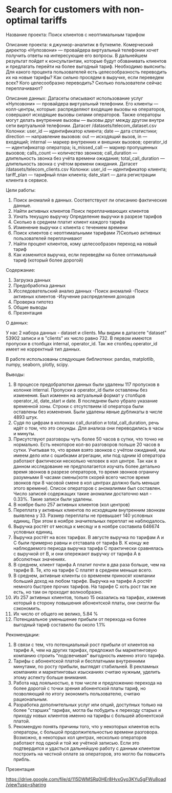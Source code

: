 # Search for customers with non-optimal tariffs

Название проекта: Поиск клиентов с неоптимальным тарифом

Описание проекта: я джуниор-аналитик в буткемпе. Комерческий директор «Нупозвони» — провайдера виртуальный телефонии хочет получить ответы 
на интересующие его вопросы. В дальнейшем результат пойдет к консультантам, которые будут обзванивать клиентов и предлагать перейти на более 
выгодный тариф. Необходимо выяснить: Для какого процента пользователей есть целесообразность переводить их на новые тарифы? Как сильно просядем в выручке, 
если переведем всех? Кого целесообразно переводить? Сколько пользователи сейчас переплачивают?

Описание данных: Датасеты описывают использование услуг «Нупозвони» — провайдера виртуальный телефонии. Его клиенты — колл-центры, которые: 
распределяют входящие вызовы на операторов, совершают исходящие вызовы силами операторов. Также операторы могут делать внутренние вызовы — вызовы друг 
между другом внутри сети виртуальной телефонии. Датасет /datasets/telecom_dataset.csv Колонки: user_id — идентификатор клиента; date — дата статистики; 
direction — направление вызовов: out — исходящий вызов, in — входящий; internal — маркер внутренних и внешних вызовов; operator_id — идентификатор оператора; 
is_missed_call — маркер пропущенных вызовов; calls_count — количество звонков; call_duration — длительность звонка без учёта времени ожидания; 
total_call_duration — длительность звонка с учётом времени ожидания. Датасет /datasets/telecom_clients.csv Колонки: user_id — идентификатор клиента; 
tariff_plan — тарифный план клиента; date_start — дата регистрации клиента в сервисе.

Цели работы:

1) Поиск аномалий в данных. Соответствуют ли описанию фактические данные. 
2) Найти активных клиентов Поиск переплачивающих клиентов 
3) Узнать текущую выручку Определение выручки в разрезе тарифов 
4) Сколько в среднем платит клиент каждого тарифа 
5) Изменение выручки с клиента с течением времени 
6) Поиск клиентов с неоптимальными тарифами 
7)Сколько активных пользователей переплачивают 
8) Найти процент клиентов, кому целесообразен переход на новый тариф 
9) Как изменится выручка, если переведём на более оптимальный тариф (который более дорогой) 

Содержание:

1. Загрузка данных 
2. Предобработка данных 
3. Исследовательский анализ данных 
-Поиск аномалий 
-Поиск активных клиентов 
-Изучение распределения доходов 
4. Проверка гипотез 
5. Общие выводы 
6. Презентация

О данных:

У нас 2 набора данных - dataset и clients.
Мы видим в датасете "dataset" 53902 записи и в "clients" их число равно 732. В первом имеются пропуски в столбцах internal, 
operator_id. Так же столбец operator_id имеет не корректный тип данных.
 
В работе использованы следующие библиотеки: pandas, matplotlib, numpy, seaborn, plotly, scipy.



Выводы:

1) В процессе предобрапотки данных были удалены 117 пропусков в колонке internal. Пропуски в operator_id были оставлены без изменения. 
Был изменен на актуальный формат у столбцов operator_id, date_start и date. В последнем было убрало указание временной зоны. 
Строки с отсутствием id оператора были оставлены без изменения. Были удалены явные дубликаты в числе 4893 штук.
2) Судя по цифрам в колонках call_duration и total_call_duration, речь идёт о том, что это секунды. Для анализа они переводились в часы и минуты.
3) Присутствуют разговоры чуть более 50 часов в сутки, что точно не нормально. Есть некоторое кол-во разговоров польше 20 часов в сутки. 
Учитывая то, что время взято звонков с учётом ожиданий, мы имеем дело или с ошибками агрегации, или под одним id оператора работают 
фактически несколько человек в кол центре. Так как в данном исследование не предполагается изучать более детально время звонков в разрезе операторов, 
то время звонков ограничу разумными 8 часами смены(хотя скорей всего чистое время звонков при 8 часовой смене в кол центрах должно быть меньше этого времени). 
Список операторов с аномалиями был составлен. Число записей содержащих такие аномалии достаточно мал - 0.33%. Такие записи были удалены.
4) В ноябре было 257 активных клиентов (кол центров)
5) Переплата у активных клиентов по исходящим внутренним звонкам выявлена у 33. Размер переплаты не превышает 140 условных единиц. 
При этом в ноябре значительных переплат не наблюдалось.
6) Выручка ростёт от месяца к месяцу и в ноябре составила 646674 условных единиц.
7) Выручка ростёт на всех тарифах. В августе выручка по тарифам A и C были примерно равны и отставала от тарифа B. 
К концу же наблюдаемого периода выручка тарифа C практически сравнялась с выручкой от B, и они опережают выручку от тарифа A в абсолютных значениях.
8) В среднем, клиент тарифа A платит почти в два раза больше, чем на тарифе B. Те, кто на тарифе C платят в среднем меньше всего.
9) В среднем, активные клиенты со временем приносят компании больший доход на любом тарифе. Выручка на тарифе А ростёт немного быстрее прочих тарифов. 
На тарифе C хоть рост так же есть, но там он проходит волнообразно.
10) Из 257 активных клиентов, только 15 оказались на тарифах, изменив который в сторону повышения абонентской платы, они смогли бы сэкономить.
11) Их число от общего не велико, 5.84 %
12) Потенциальное уменьшение прибыли от перехода на более выгодный тариф составило бы около 1.1%

Рекомендации:

1) В связи с тем, что потенциальный рост прибыли от клиентов на тарифе А, чем на других тарифах, 
предложил бы маркетинговую компанию строить "подсвечивая" выгодность именно этого тарифа.
2) Тарифы с абонентской платой и бесплатными внутренними минутами, по росту прибыли, выглядят стабильней. 
В рекламных компаниях и маркетинговых изысканиях считаю нужным, уделить этому аспекту больше внимания.
3) Работа над лояльностью, в том числе и предложению перехода на более дорогой с точки зрения абонентской платы тариф, 
но позволяющий по итогу экономить пользователю, считаю рациональным.
4) Разработка дополнительных услуг или опций, доступных только на более "старших" тарифах, могла бы побудить к переходу старых и 
приходу новых клиентов именно на тарифы с большей абонентской платой.
5) Рекомендую понять причины того, что у некоторых клиентов есть операторы, с большой продолжительностью времени разговора. 
Возможно, в некоторых кол центрах, несколько операторов работают под одной и той же учётной записью. 
Если это подтвердится и удасться дальнейшую работу с данным клиентом построить на честной оплате за операторов, это могло бы повысить прибль.


Презентация


https://drive.google.com/file/d/115DWMSRq0HEr8HvxGyo3KYuSgFWu8oad/view?usp=sharing